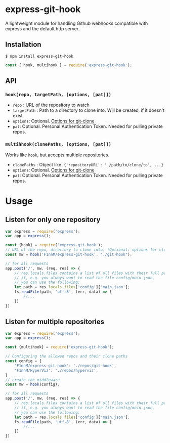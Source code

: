 express-git-hook
=========

A lightweight module for handling Github webhooks compatible with express and the default http server.

## Installation
```
$ npm install express-git-hook
```

```JavaScript
const { hook, multihook } = require('express-git-hook');
```

## API
### `hook(repo, targetPath, [options, [pat]])`
 * `repo` : URL of the repository to watch
 * `targetPath` : Path to a directory to clone into. Will be created, if it doesn't exist.
 * `options`: Optional. [Options for git-clone](https://www.npmjs.com/package/git-clone#common-options)
 * `pat`: Optional. Personal Authentication Token. Needed for pulling private repos.

### `multihhook(clonePaths, [options, [pat]])`
Works like `hook`, but accepts multiple repositories.
 * `clonePaths` : Object like: `{'repositoryURL': './path/to/clone/to', ...}`
 * `options`: Optional. [Options for git-clone](https://www.npmjs.com/package/git-clone#common-options)
 * `pat`: Optional. Personal Authentication Token. Needed for pulling private repos.
# Usage
## Listen for only one repository
```JavaScript
var express = require('express');
var app = express();

const {hook} = require('express-git-hook');
// URL of the repo, directory to clone into, [Optional: options for cloning]
const mw = hook('F1nnM/express-git-hook', "./git-hook");

// for all requests
app.post('/', mw, (req, res) => {
    // res.locals.files contains a list of all files with their full paths
    // if, e.g. you always want to read the file config/main.json, 
    // you can use the following:
    let path = res.locals.files['config']['main.json'];
    fs.readFile(path, 'utf-8', (err, data) => {
        //...
    })
})
```
## Listen for multiple repositories
```JavaScript
var express = require('express');
var app = express();

const {multihook} = require('express-git-hook');

// Configuring the allowed repos and their clone paths
const config = {
    'F1nnM/express-git-hook': './repos/git-hook',
    'F1nnM/HyperViz': './repos/hyperviz',
}
// create the middleware
const mw = hook(config);

// for all requests
app.post('/', mw, (req, res) => {
    // res.locals.files contains a list of all files with their full paths
    // if, e.g. you always want to read the file config/main.json, 
    // you can use the following:
    let path = res.locals.files['config']['main.json'];
    fs.readFile(path, 'utf-8', (err, data) => {
        //...
    })
})
```
